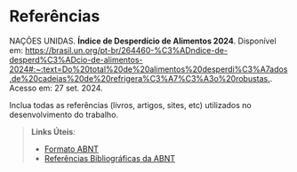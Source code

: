 # Referências

NAÇÕES UNIDAS. <b>Índice de Desperdício de Alimentos 2024</b>. Disponível em: <https://brasil.un.org/pt-br/264460-%C3%ADndice-de-desperd%C3%ADcio-de-alimentos-2024#:~:text=Do%20total%20de%20alimentos%20desperdi%C3%A7ados,de%20cadeias%20de%20refrigera%C3%A7%C3%A3o%20robustas.>. Acesso em: 27 set. 2024. 

Inclua todas as referências (livros, artigos, sites, etc) utilizados no desenvolvimento do trabalho.

> **Links Úteis**:
> - [Formato ABNT](https://www.normastecnicas.com/abnt/trabalhos-academicos/referencias/)
> - [Referências Bibliográficas da ABNT](https://comunidade.rockcontent.com/referencia-bibliografica-abnt/)
